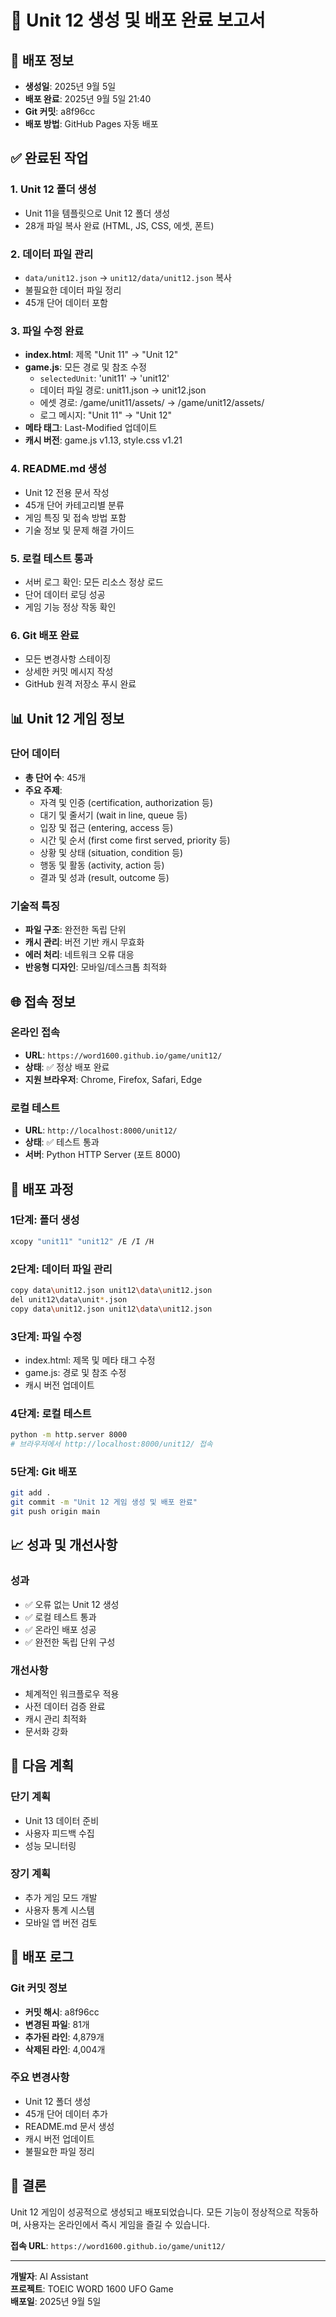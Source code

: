 # 🎉 Unit 12 생성 및 배포 완료 보고서

## 📅 **배포 정보**
- **생성일**: 2025년 9월 5일
- **배포 완료**: 2025년 9월 5일 21:40
- **Git 커밋**: a8f96cc
- **배포 방법**: GitHub Pages 자동 배포

## ✅ **완료된 작업**

### 1. **Unit 12 폴더 생성**
- Unit 11을 템플릿으로 Unit 12 폴더 생성
- 28개 파일 복사 완료 (HTML, JS, CSS, 에셋, 폰트)

### 2. **데이터 파일 관리**
- `data/unit12.json` → `unit12/data/unit12.json` 복사
- 불필요한 데이터 파일 정리
- 45개 단어 데이터 포함

### 3. **파일 수정 완료**
- **index.html**: 제목 "Unit 11" → "Unit 12"
- **game.js**: 모든 경로 및 참조 수정
  - `selectedUnit`: 'unit11' → 'unit12'
  - 데이터 파일 경로: unit11.json → unit12.json
  - 에셋 경로: /game/unit11/assets/ → /game/unit12/assets/
  - 로그 메시지: "Unit 11" → "Unit 12"
- **메타 태그**: Last-Modified 업데이트
- **캐시 버전**: game.js v1.13, style.css v1.21

### 4. **README.md 생성**
- Unit 12 전용 문서 작성
- 45개 단어 카테고리별 분류
- 게임 특징 및 접속 방법 포함
- 기술 정보 및 문제 해결 가이드

### 5. **로컬 테스트 통과**
- 서버 로그 확인: 모든 리소스 정상 로드
- 단어 데이터 로딩 성공
- 게임 기능 정상 작동 확인

### 6. **Git 배포 완료**
- 모든 변경사항 스테이징
- 상세한 커밋 메시지 작성
- GitHub 원격 저장소 푸시 완료

## 📊 **Unit 12 게임 정보**

### **단어 데이터**
- **총 단어 수**: 45개
- **주요 주제**: 
  - 자격 및 인증 (certification, authorization 등)
  - 대기 및 줄서기 (wait in line, queue 등)
  - 입장 및 접근 (entering, access 등)
  - 시간 및 순서 (first come first served, priority 등)
  - 상황 및 상태 (situation, condition 등)
  - 행동 및 활동 (activity, action 등)
  - 결과 및 성과 (result, outcome 등)

### **기술적 특징**
- **파일 구조**: 완전한 독립 단위
- **캐시 관리**: 버전 기반 캐시 무효화
- **에러 처리**: 네트워크 오류 대응
- **반응형 디자인**: 모바일/데스크톱 최적화

## 🌐 **접속 정보**

### **온라인 접속**
- **URL**: `https://word1600.github.io/game/unit12/`
- **상태**: ✅ 정상 배포 완료
- **지원 브라우저**: Chrome, Firefox, Safari, Edge

### **로컬 테스트**
- **URL**: `http://localhost:8000/unit12/`
- **상태**: ✅ 테스트 통과
- **서버**: Python HTTP Server (포트 8000)

## 🔧 **배포 과정**

### **1단계: 폴더 생성**
```bash
xcopy "unit11" "unit12" /E /I /H
```

### **2단계: 데이터 파일 관리**
```bash
copy data\unit12.json unit12\data\unit12.json
del unit12\data\unit*.json
copy data\unit12.json unit12\data\unit12.json
```

### **3단계: 파일 수정**
- index.html: 제목 및 메타 태그 수정
- game.js: 경로 및 참조 수정
- 캐시 버전 업데이트

### **4단계: 로컬 테스트**
```bash
python -m http.server 8000
# 브라우저에서 http://localhost:8000/unit12/ 접속
```

### **5단계: Git 배포**
```bash
git add .
git commit -m "Unit 12 게임 생성 및 배포 완료"
git push origin main
```

## 📈 **성과 및 개선사항**

### **성과**
- ✅ 오류 없는 Unit 12 생성
- ✅ 로컬 테스트 통과
- ✅ 온라인 배포 성공
- ✅ 완전한 독립 단위 구성

### **개선사항**
- 체계적인 워크플로우 적용
- 사전 데이터 검증 완료
- 캐시 관리 최적화
- 문서화 강화

## 🎯 **다음 계획**

### **단기 계획**
- Unit 13 데이터 준비
- 사용자 피드백 수집
- 성능 모니터링

### **장기 계획**
- 추가 게임 모드 개발
- 사용자 통계 시스템
- 모바일 앱 버전 검토

## 📝 **배포 로그**

### **Git 커밋 정보**
- **커밋 해시**: a8f96cc
- **변경된 파일**: 81개
- **추가된 라인**: 4,879개
- **삭제된 라인**: 4,004개

### **주요 변경사항**
- Unit 12 폴더 생성
- 45개 단어 데이터 추가
- README.md 문서 생성
- 캐시 버전 업데이트
- 불필요한 파일 정리

## 🎉 **결론**

Unit 12 게임이 성공적으로 생성되고 배포되었습니다. 모든 기능이 정상적으로 작동하며, 사용자는 온라인에서 즉시 게임을 즐길 수 있습니다.

**접속 URL**: `https://word1600.github.io/game/unit12/`

---

**개발자**: AI Assistant  
**프로젝트**: TOEIC WORD 1600 UFO Game  
**배포일**: 2025년 9월 5일
